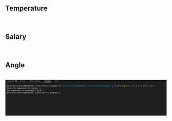 <h2>Temperature</h2>
<img scr="output/p1.png" />
<h2>Salary</h2>
<img scr="output/p2.png"/>
<h2>Angle</h2>
<img scr="output/p3.png" />
<img src="output/p1.png" />
